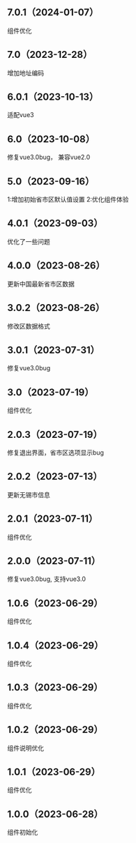 ## 7.0.1（2024-01-07）
组件优化
## 7.0（2023-12-28）
增加地址编码
## 6.0.1（2023-10-13）
适配vue3
## 6.0（2023-10-08）
修复vue3.0bug， 兼容vue2.0
## 5.0（2023-09-16）
1:增加初始省市区默认值设置 2:优化组件体验
## 4.0.1（2023-09-03）
优化了一些问题
## 4.0.0（2023-08-26）
更新中国最新省市区数据
## 3.0.2（2023-08-26）
修改区数据格式
## 3.0.1（2023-07-31）
 修复vue3.0bug
## 3.0（2023-07-19）
组件优化
## 2.0.3（2023-07-19）
修复退出界面，省市区选项显示bug
## 2.0.2（2023-07-13）
更新无锡市信息
## 2.0.1（2023-07-11）
组件优化
## 2.0.0（2023-07-11）
修复vue3.0bug, 支持vue3.0
## 1.0.6（2023-06-29）
组件优化
## 1.0.4（2023-06-29）
组件优化
## 1.0.3（2023-06-29）
组件优化
## 1.0.2（2023-06-29）
组件说明优化
## 1.0.1（2023-06-29）
组件优化
## 1.0.0（2023-06-28）
组件初始化
